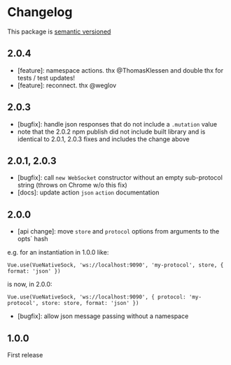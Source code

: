 # Changelog

This package is [semantic versioned](http://semver.org/)

## 2.0.4

- [feature]: namespace actions. thx @ThomasKlessen and double thx for tests / test updates!
- [feature]: reconnect. thx @weglov

## 2.0.3

- [bugfix]: handle json responses that do not include a `.mutation` value
- note that the 2.0.2 npm publish did not include built library and is identical to 2.0.1, 2.0.3 fixes and includes the change above

## 2.0.1, 2.0.3

- [bugfix]: call `new WebSocket` constructor without an empty sub-protocol string (throws on Chrome w/o this fix)
- [docs]: update action `json` `action` documentation

## 2.0.0

- [api change]: move `store` and `protocol` options from arguments to the  opts` hash

e.g. for an instantiation in 1.0.0 like:

```
Vue.use(VueNativeSock, 'ws://localhost:9090', 'my-protocol', store, { format: 'json' })
```

is now, in 2.0.0:

```
Vue.use(VueNativeSock, 'ws://localhost:9090', { protocol: 'my-protocol', store: store, format: 'json' })
```

- [bugfix]: allow json message passing without a namespace

## 1.0.0

First release
